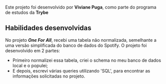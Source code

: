 Este projeto foi desenvolvido por **Viviane Puga**, como parte do programa de estudos da **Trybe**


## Habilidades desenvolvidas
No projeto ***One For All***, recebi uma tabela não normalizada, semelhante a uma versão simplificada do banco de dados do Spotify.
O projeto foi desenvolvido em 2 partes:
  - Primeiro normalizei essa tabela, criei o schema no meu banco de dados local e o populei;
  - E depois, escrevi várias queries utilizando 'SQL', para encontrar as informações solicitadas no projeto.

